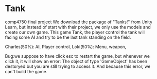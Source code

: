 # Tank
comp4750 final project
We download the package of "Tanks!" from Unity Learn, but instead of start with their project, we only use the models and create our own game.
This game Tank, the player control the tank will facing some AI and try to be the last tank standing on the field.

Charles(50%): AI, Player control,
Loki(50%): Menu, weapon,

Bug:we suppose to have click esc to restart the game, but whenever we click it, it will show an error: The object of type 'GameObject' has been destoryed but you are still trying to access it. And because this error, we can't build the game.
